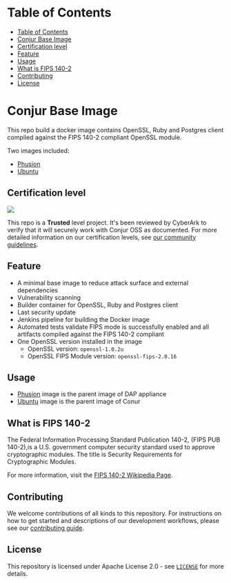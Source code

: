 # Table of Contents

- [Table of Contents](#table-of-contents)
- [Conjur Base Image](#Conjur-Base-Image)
- [Certification level](#Certification-level)
- [Feature](#Feature)
- [Usage](#Usage)
- [What is FIPS 140-2](#What-is-FIPS-140-2)
- [Contributing](#Contributing)
- [License](#license)

# Conjur Base Image

This repo build a docker image contains OpenSSL, Ruby and Postgres client compiled against the FIPS 140-2 compliant OpenSSL module.
 
Two images included:
- [Phusion](./phusion-ruby-fips/) 
- [Ubuntu](./ubuntu-ruby-fips/) 

## Certification level

![](https://img.shields.io/badge/Certification%20Level-Trusted-007BFF?link=https://github.com/cyberark/community/blob/master/Conjur/conventions/certification-levels.md)

This repo is a **Trusted** level project. It's been reviewed by CyberArk to verify that it will securely
work with Conjur OSS as documented. For more detailed  information on our certification levels, see
[our community guidelines](https://github.com/cyberark/community/blob/master/Conjur/conventions/certification-levels.md#community).


## Feature

* A minimal base image to reduce attack surface and external dependencies
* Vulnerability scanning
* Builder container for OpenSSL, Ruby and Postgres client 
* Last security update
* Jenkins pipeline for building the Docker image
* Automated tests validate FIPS mode is successfully enabled and all artifacts compiled against the FIPS 140-2 compliant
* One OpenSSL version installed in the image
  * OpenSSL version: `openssl-1.0.2u`
  * OpenSSL FIPS Module version: `openssl-fips-2.0.16`
  
## Usage

- [Phusion](./phusion-ruby-fips/) image is the parent image of DAP appliance
- [Ubuntu](./ubuntu-ruby-fips/) image is the parent image of Conur 

## What is FIPS 140-2

The Federal Information Processing Standard Publication 140-2, (FIPS PUB 140-2),is a U.S. government computer security standard used to approve cryptographic modules.
The title is Security Requirements for Cryptographic Modules. 

For more information, visit the [FIPS 140-2 Wikipedia Page](https://en.wikipedia.org/wiki/FIPS_140-2).

## Contributing

We welcome contributions of all kinds to this repository. For instructions on how to get started and descriptions
of our development workflows, please see our [contributing guide](https://github.com/cyberark/conjur-base-image/blob/master/CONTRIBUTING.md).

## License

This repository is licensed under Apache License 2.0 - see [`LICENSE`](LICENSE) for more details.
